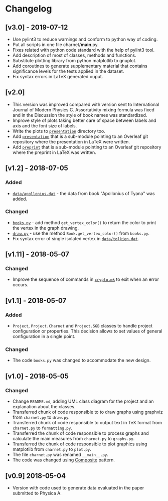 # Changelog

## [v3.0] - 2019-07-12
- Use pylint3 to reduce warnings and conform to python way of coding.
- Put all scripts in one file charnet/__main__.py.
- Fixes related with python code standard with the help of pylint3 tool.
- Add description of most of classes, methods and functions.
- Substitute plotting library from python matplotlib to gnuplot.
- Add coroutines to generate supplementary material that contains 
  significance levels for the tests applied in the dataset.
- Fix syntax errors in LaTeX generated ouput.

## [v2.0]
- This version was improved compared with version sent to International Journal of Modern Physics C.
  Assortativity mixing formula was fixed and in the Discussion the style of book names was standardized.
- Improve style of plots taking better care of space between labels and axis and the font size of labels.
- Write the plots to [`presentation`](presentation/) directory too.
- Add [`presentation`](presentation/) that is a sub-module pointing to an Overleaf git repository where
  the presentation in LaTeX were written.
- Add [`preprint`](preprint/) that is a sub-module pointing to an Overleaf git repository where
  the preprint in LaTeX was written.

## [v1.2] - 2018-07-05
### Added
- [`data/apollonius.dat`](data/apollonius.dat) - the data from book "Apollonius of Tyana" was added.

### Changed
- [`books.py`](books.py) - add method `get_vertex_color()` to return the color to print the vertex in the graph drawing.
- [`draw.py`](draw.py) - use the method `Book.get_vertex_color()` from `books.py`.
- Fix syntax error of single isolated vertex in [`data/tolkien.dat`](data/tolkien.dat).

## [v1.11] - 2018-05-07
### Changed
- Improve the sequence of commands in [`crypto.mk`](crypto.mk) to exit when an error occurs.

## [v1.1] - 2018-05-07
### Added
- `Project`, `Project.Charnet` and `Project.SGB` classes to handle project configuration
  or properties. This decision allows to set values of general configuration in a single
  point.

### Changed
- The code `books.py` was changed to accommodate the new design.

## [v1.0] - 2018-05-05
### Changed
- Change `README.md`, adding UML class diagram for the project and an explanation
  about the classes.
- Transferred chunk of code responsible to to draw graphs using graphviz
  from `charnet.py` to `draw.py`.
- Transferred chunk of code responsible to output text in TeX format
  from `charnet.py` to `formatting.py`.
- Transferred the chunk of code responsible to process graphs and calculate
  the main measures from `charnet.py` to `graphs.py`.
- Transferred the chunk of code responsible to plot graphics using
  matplotlib from `charnet.py` to `plot.py`.
- The file `charnet.py` was renamed `__main__.py`.
- The code was changed using [Composite](https://github.com/ajholanda/design-patterns)
  pattern.

## [v0.9] 2018-05-04
- Version with code used to generate data evaluated in
  the paper submitted to Physica A.
